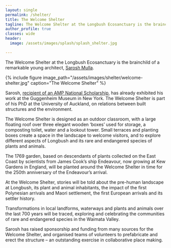 ```yaml
---
layout: single
permalink: /shelter/
title: The Welcome Shelter
tagline: The Welcome Shelter at the Longbush Ecosanctuary is the brainchild of a remarkable young architect, Sarosh Mulla.
author_profile: true
classes: wide
header:
  image: /assets/images/splash/splash_shelter.jpg

---
```


The Welcome Shelter at the Longbush Ecosanctuary is the brainchild of a remarkable young architect, [Sarosh Mulla](http://www.saroshmulla.com/).

{% include figure image_path="/assets/images/shelter/welcome-shelter.jpg" caption="The Welcome Shelter" %}

Sarosh, [recipient of an AMP National Scholarship](http://architecturenow.co.nz/articles/scholarship-recipient-gives-to-charity/), has already exhibited his work at the Guggenheim Museum in New York. The Welcome Shelter is part of his PhD at the University of Auckland, on relations between built structures and the environment.

The Welcome Shelter is designed as an outdoor classroom, with a large floating roof over three elegant wooden ‘boxes’ used for storage, a composting toilet, water and a lookout tower. Small terraces and planting boxes create a space in the landscape to welcome visitors, and to explore different aspects of Longbush and its rare and endangered species of plants and animals.

The 1769 garden, based on descendants of plants collected on the East Coast by scientists from James Cook’s ship Endeavour, now growing at Kew Gardens in England, will be planted around the Welcome Shelter in time for the 250th anniversary of the Endeavour’s arrival.

At the Welcome Shelter, stories will be told about the pre-human landscape at Longbush, its plant and animal inhabitants, the impact of the first Polynesian arrivals and Maori settlement, the first European arrivals and its settler history.

Transformations in local landforms, waterways and plants and animals over the last 700 years will be traced, exploring and celebrating the communities of rare and endangered species in the Waimata Valley.

Sarosh has raised sponsorship and funding from many sources for the Welcome Shelter, and organised teams of volunteers to prefabricate and erect the structure – an outstanding exercise in collaborative place making.